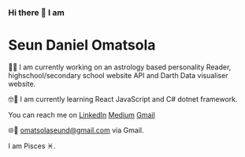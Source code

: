### Hi there 👋 I am

<!--
**Vastro-lorde/Vastro-lorde** is a ✨ _special_ ✨ repository because its `README.md` (this file) appears on your GitHub profile.

Here are some ideas to get you started:

- 🔭 I’m currently working on ...
- 🌱 I’m currently learning ...
- 👯 I’m looking to collaborate on ...
- 🤔 I’m looking for help with ...
- 💬 Ask me about ...
- 📫 How to reach me: ...
- 😄 Pronouns: ...
- ⚡ Fun fact: ...
-->

<h1>Seun Daniel Omatsola</h1>

🤔🧐 I am currently working on an astrology based personality
Reader, highschool/secondary school website API and Darth 
Data visualiser website.

🤓📝 I am currently learning React JavaScript and C# dotnet framework.

You can reach me on 
<a href="www.linkedin.com/in/seun-daniel-omatsola-429a69166" target="_blank">LinkedIn</a>
<a href="https://medium.com/@omatsolaseund" target="_blank">Medium</a>
<a href="mailto:omatsolaseund@gmail.com" target="_blank">Gmail</a>


🌐📲 omatsolaseund@gmail.com via Gmail.

I am Pisces ♓.
